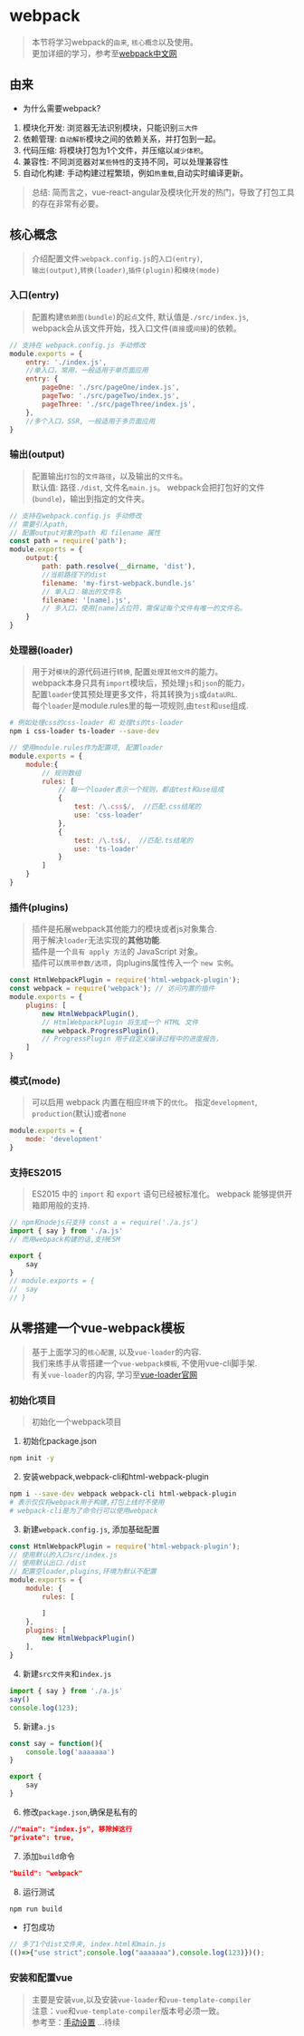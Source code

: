 # webpack
> 本节将学习webpack的`由来`, `核心概念`以及使用。   
> 更加详细的学习，参考至[webpack中文网](https://www.webpackjs.com)  
## 由来
- 为什么需要webpack?
1. 模块化开发: 浏览器无法识别模块，只能识别`三大件`
2. 依赖管理: `自动解析`模块之间的依赖关系，并打包到一起。
3. 代码压缩: 将模块打包为1个文件，并压缩以`减少体积`。
4. 兼容性: 不同浏览器对`某些特性`的支持不同，可以处理兼容性
5. 自动化构建: 手动构建过程繁琐，例如`热重载`,自动实时编译更新。

> 总结: 简而言之，vue-react-angular及模块化开发的热门，导致了打包工具的存在非常有必要。  

## 核心概念
> 介绍配置文件:`webpack.config.js`的`入口(entry)`,  
> `输出(output)`,`转换(loader)`,`插件(plugin)`和`模块(mode)`

### 入口(entry)
> 配置构建`依赖图(bundle)`的`起点`文件, 
> 默认值是`./src/index.js`,   
> webpack会从该文件开始，找入口文件(`直接`或`间接`)的依赖。  
```js
// 支持在 webpack.config.js 手动修改
module.exports = {
	entry: './index.js',  
	//单入口，常用，一般适用于单页面应用
	entry: {
	    pageOne: './src/pageOne/index.js',
	    pageTwo: './src/pageTwo/index.js',
	    pageThree: './src/pageThree/index.js',
  	},  
  	//多个入口，SSR, 一般适用于多页面应用
}
```

### 输出(output)
> 配置输出`打包`的`文件路径`，以及输出的`文件名`。  
> 默认值: 路径`./dist`, 文件名`main.js`。
> webpack会把打包好的文件(`bundle`)，输出到指定的文件夹。
```js
// 支持在webpack.config.js 手动修改
// 需要引入path, 
// 配置output对象的path 和 filename 属性
const path = require('path');
module.exports = {
	output:{
		path: path.resolve(__dirname, 'dist'),  
		//当前路径下的dist
		filename: 'my-first-webpack.bundle.js'
		// 单入口：输出的文件名
		filename: '[name].js',
		// 多入口，使用[name]占位符，需保证每个文件有唯一的文件名。
	}
}
```

### 处理器(loader)
> 用于对`模块`的源代码进行`转换`, 配置`处理其他文件`的能力。  
> webpack本身只具有`import`模块后，预处理`js`和`json`的能力，  
> 配置`loader`使其预处理更多文件，将其转换为`js`或`dataURL`.  
> 每个`loader`是module.rules里的每一项规则,由`test`和`use`组成.  
```sh
# 例如处理css的css-loader 和 处理ts的ts-loader
npm i css-loader ts-loader --save-dev
```
```js
// 使用module.rules作为配置项, 配置loader
module.exports = {
	module:{
		// 规则数组
		rules: [
			// 每一个loader表示一个规则，都由test和use组成
			{
				test: /\.css$/,  //匹配.css结尾的
				use: 'css-loader'
			},
			{
				test: /\.ts$/,  //匹配.ts结尾的
				use: 'ts-loader'
			}
		]
	}
}
```

### 插件(plugins)
> 插件是拓展webpack其他能力的模块或者js对象集合.    
> 用于解决`loader`无法实现的**其他功能**.  
> 插件是一个`具有 apply 方法`的 JavaScript 对象。  
> 插件可以`携带参数/选项`，向plugins属性传入一个 `new 实例`。
```js
const HtmlWebpackPlugin = require('html-webpack-plugin');
const webpack = require('webpack'); // 访问内置的插件
module.exports = {
	plugins: [
		new HtmlWebpackPlugin(),
		// HtmlWebpackPlugin 将生成一个 HTML 文件
		new webpack.ProgressPlugin(),
		// ProgressPlugin 用于自定义编译过程中的进度报告，
	]
}
```

### 模式(mode)
> 可以启用 webpack 内置在相应`环境`下的`优化`。
> 指定`development`, `production`(默认)或者`none`
```js
module.exports = {
	mode: 'development'
}
```

### 支持ES2015
> ES2015 中的 `import` 和 `export` 语句已经被标准化。
> webpack 能够提供开箱即用般的支持.
```js
// npm和nodejs只支持 const a = require('./a.js')
import { say } from './a.js'
// 而用webpack构建的话,支持ESM

export {
	say
}
// module.exports = {
// 	say
// }
```

## 从零搭建一个vue-webpack模板
> 基于上面学习的`核心配置`, 以及`vue-loader`的内容.    
> 我们来练手从零搭建一个`vue-webpack模板`, 不使用vue-cli脚手架.  
> 有关`vue-loader`的内容, 学习至[vue-loader官网](https://vue-loader.vuejs.org/zh/#vue-loader-%E6%98%AF%E4%BB%80%E4%B9%88%EF%BC%9F)
### 初始化项目
> 初始化一个webpack项目
1. 初始化package.json
```sh
npm init -y
```
2. 安装webpack,webpack-cli和html-webpack-plugin
```sh
npm i --save-dev webpack webpack-cli html-webpack-plugin
# 表示仅仅将webpack用于构建,打包上线时不使用
# webpack-cli是为了命令行可以使用webpack
```
3. 新建`webpack.config.js`, 添加基础配置
```js
const HtmlWebpackPlugin = require('html-webpack-plugin');
// 使用默认的入口src/index.js
// 使用默认出口./dist
// 配置空loader,plugins,环境为默认不配置
module.exports = {
	module: {
		rules: [

		]
	},
	plugins: [
		new HtmlWebpackPlugin()
	],
}
```
4. 新建`src文件夹`和`index.js`
```js
import { say } from './a.js'
say()
console.log(123);
```
5. 新建`a.js`
```js
const say = function(){
	console.log('aaaaaaa')
}

export {
	say
}
```
6. 修改`package.json`,确保是私有的
```json
//"main": "index.js", 移除掉这行
"private": true,
```
7. 添加`build`命令
```json
"build": "webpack"
```

8. 运行测试
```sh
npm run build
```
- 打包成功
```js
// 多了1个dist文件夹, index.html和main.js
(()=>{"use strict";console.log("aaaaaaa"),console.log(123)})();
```

### 安装和配置vue
> 主要是安装`vue`,以及安装`vue-loader`和`vue-template-compiler`  
> 注意：`vue`和`vue-template-compiler`版本号必须一致。  
> 参考至：[手动设置](https://vue-loader.vuejs.org/zh/guide/#vue-cli)
...待续